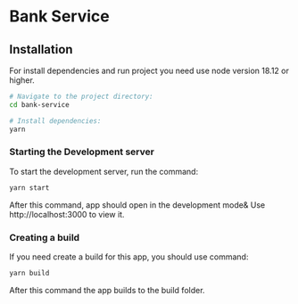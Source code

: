 # Bank Service

## Installation

For install dependencies and run project you need use node version 18.12 or higher.

```sh
# Navigate to the project directory:
cd bank-service

# Install dependencies:
yarn
```

### Starting the Development server

To start the development server, run the command:

```sh
yarn start
```
After this command, app should open in the development mode&
Use http://localhost:3000 to view it.

### Creating a build

If you need create a build for this app, you should use command:

```sh
yarn build
```

After this command the app builds to the build folder.

